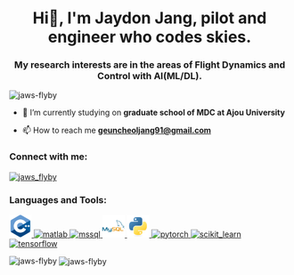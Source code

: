 <h1 align="center">Hi👋, I'm Jaydon Jang, pilot and engineer who codes skies.</h1>
<h3 align="center">My research interests are in the areas of Flight Dynamics and Control with AI(ML/DL).</h3>

<p align="left"> <img src="https://komarev.com/ghpvc/?username=jaws-flyby&label=Profile%20views&color=0e75b6&style=flat" alt="jaws-flyby" /> </p>

- 🔭 I’m currently studying on **graduate school of MDC at Ajou University**

- 📫 How to reach me **geuncheoljang91@gmail.com**

<h3 align="left">Connect with me:</h3>
<p align="left">
<a href="https://instagram.com/jaws_flyby" target="blank"><img align="center" src="https://raw.githubusercontent.com/rahuldkjain/github-profile-readme-generator/master/src/images/icons/Social/instagram.svg" alt="jaws_flyby" height="30" width="40" /></a>
</p>

<h3 align="left">Languages and Tools:</h3>
<p align="left"> <a href="https://www.w3schools.com/cpp/" target="_blank" rel="noreferrer"> <img src="https://raw.githubusercontent.com/devicons/devicon/master/icons/cplusplus/cplusplus-original.svg" alt="cplusplus" width="40" height="40"/> </a> <a href="https://www.mathworks.com/" target="_blank" rel="noreferrer"> <img src="https://upload.wikimedia.org/wikipedia/commons/2/21/Matlab_Logo.png" alt="matlab" width="40" height="40"/> </a> <a href="https://www.microsoft.com/en-us/sql-server" target="_blank" rel="noreferrer"> <img src="https://www.svgrepo.com/show/303229/microsoft-sql-server-logo.svg" alt="mssql" width="40" height="40"/> </a> <a href="https://www.mysql.com/" target="_blank" rel="noreferrer"> <img src="https://raw.githubusercontent.com/devicons/devicon/master/icons/mysql/mysql-original-wordmark.svg" alt="mysql" width="40" height="40"/> </a> <a href="https://www.python.org" target="_blank" rel="noreferrer"> <img src="https://raw.githubusercontent.com/devicons/devicon/master/icons/python/python-original.svg" alt="python" width="40" height="40"/> </a> <a href="https://pytorch.org/" target="_blank" rel="noreferrer"> <img src="https://www.vectorlogo.zone/logos/pytorch/pytorch-icon.svg" alt="pytorch" width="40" height="40"/> </a> <a href="https://scikit-learn.org/" target="_blank" rel="noreferrer"> <img src="https://upload.wikimedia.org/wikipedia/commons/0/05/Scikit_learn_logo_small.svg" alt="scikit_learn" width="40" height="40"/> </a> <a href="https://www.tensorflow.org" target="_blank" rel="noreferrer"> <img src="https://www.vectorlogo.zone/logos/tensorflow/tensorflow-icon.svg" alt="tensorflow" width="40" height="40"/> </a> </p>

<p><img align="left" src="https://github-readme-stats.vercel.app/api/top-langs?username=jaws-flyby&show_icons=true&locale=en&layout=compact" alt="jaws-flyby" /></p>

<p>&nbsp;<img align="center" src="https://github-readme-stats.vercel.app/api?username=jaws-flyby&show_icons=true&locale=en" alt="jaws-flyby" /></p>

